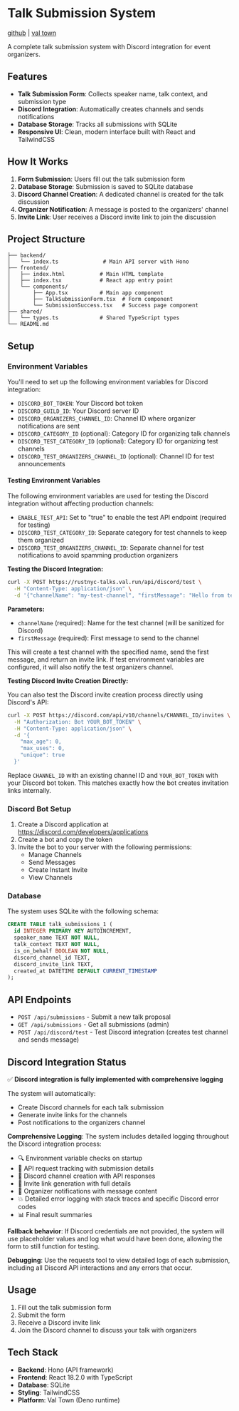 # Talk Submission System

[github](https://github.com/colelawrence/rust-nyc-talk-submissions) | [val town](https://www.val.town/x/colel/rust-nyc-talk-submissions/code/backend/index.ts)

A complete talk submission system with Discord integration for event organizers.

## Features

- **Talk Submission Form**: Collects speaker name, talk context, and submission type
- **Discord Integration**: Automatically creates channels and sends notifications
- **Database Storage**: Tracks all submissions with SQLite
- **Responsive UI**: Clean, modern interface built with React and TailwindCSS

## How It Works

1. **Form Submission**: Users fill out the talk submission form
2. **Database Storage**: Submission is saved to SQLite database
3. **Discord Channel Creation**: A dedicated channel is created for the talk discussion
4. **Organizer Notification**: A message is posted to the organizers' channel
5. **Invite Link**: User receives a Discord invite link to join the discussion

## Project Structure

```
├── backend/
│   └── index.ts              # Main API server with Hono
├── frontend/
│   ├── index.html           # Main HTML template
│   ├── index.tsx            # React app entry point
│   └── components/
│       ├── App.tsx          # Main app component
│       ├── TalkSubmissionForm.tsx  # Form component
│       └── SubmissionSuccess.tsx   # Success page component
├── shared/
│   └── types.ts             # Shared TypeScript types
└── README.md
```

## Setup

### Environment Variables

You'll need to set up the following environment variables for Discord integration:

- `DISCORD_BOT_TOKEN`: Your Discord bot token
- `DISCORD_GUILD_ID`: Your Discord server ID
- `DISCORD_ORGANIZERS_CHANNEL_ID`: Channel ID where organizer notifications are sent
- `DISCORD_CATEGORY_ID` (optional): Category ID for organizing talk channels
- `DISCORD_TEST_CATEGORY_ID` (optional): Category ID for organizing test channels
- `DISCORD_TEST_ORGANIZERS_CHANNEL_ID` (optional): Channel ID for test announcements

#### Testing Environment Variables

The following environment variables are used for testing the Discord integration without affecting production channels:

- `ENABLE_TEST_API`: Set to "true" to enable the test API endpoint (required for testing)
- `DISCORD_TEST_CATEGORY_ID`: Separate category for test channels to keep them organized
- `DISCORD_TEST_ORGANIZERS_CHANNEL_ID`: Separate channel for test notifications to avoid spamming production organizers

**Testing the Discord Integration:**

```bash
curl -X POST https://rustnyc-talks.val.run/api/discord/test \
  -H "Content-Type: application/json" \
  -d '{"channelName": "my-test-channel", "firstMessage": "Hello from test endpoint!"}'
```

**Parameters:**
- `channelName` (required): Name for the test channel (will be sanitized for Discord)
- `firstMessage` (required): First message to send to the channel

This will create a test channel with the specified name, send the first message, and return an invite link. If test environment variables are configured, it will also notify the test organizers channel.

**Testing Discord Invite Creation Directly:**

You can also test the Discord invite creation process directly using Discord's API:

```bash
curl -X POST https://discord.com/api/v10/channels/CHANNEL_ID/invites \
  -H "Authorization: Bot YOUR_BOT_TOKEN" \
  -H "Content-Type: application/json" \
  -d '{
    "max_age": 0,
    "max_uses": 0,
    "unique": true
  }'
```

Replace `CHANNEL_ID` with an existing channel ID and `YOUR_BOT_TOKEN` with your Discord bot token. This matches exactly how the bot creates invitation links internally.

### Discord Bot Setup

1. Create a Discord application at https://discord.com/developers/applications
2. Create a bot and copy the token
3. Invite the bot to your server with the following permissions:
   - Manage Channels
   - Send Messages
   - Create Instant Invite
   - View Channels

### Database

The system uses SQLite with the following schema:

```sql
CREATE TABLE talk_submissions_1 (
  id INTEGER PRIMARY KEY AUTOINCREMENT,
  speaker_name TEXT NOT NULL,
  talk_context TEXT NOT NULL,
  is_on_behalf BOOLEAN NOT NULL,
  discord_channel_id TEXT,
  discord_invite_link TEXT,
  created_at DATETIME DEFAULT CURRENT_TIMESTAMP
);
```

## API Endpoints

- `POST /api/submissions` - Submit a new talk proposal
- `GET /api/submissions` - Get all submissions (admin)
- `POST /api/discord/test` - Test Discord integration (creates test channel and sends message)

## Discord Integration Status

✅ **Discord integration is fully implemented with comprehensive logging**

The system will automatically:
- Create Discord channels for each talk submission
- Generate invite links for the channels  
- Post notifications to the organizers channel

**Comprehensive Logging**: The system includes detailed logging throughout the Discord integration process:
- 🔍 Environment variable checks on startup
- 🎯 API request tracking with submission details
- 🔧 Discord channel creation with API responses
- 🔗 Invite link generation with full details
- 📢 Organizer notifications with message content
- 💥 Detailed error logging with stack traces and specific Discord error codes
- 📊 Final result summaries

**Fallback behavior**: If Discord credentials are not provided, the system will use placeholder values and log what would have been done, allowing the form to still function for testing.

**Debugging**: Use the requests tool to view detailed logs of each submission, including all Discord API interactions and any errors that occur.

## Usage

1. Fill out the talk submission form
2. Submit the form
3. Receive a Discord invite link
4. Join the Discord channel to discuss your talk with organizers

## Tech Stack

- **Backend**: Hono (API framework)
- **Frontend**: React 18.2.0 with TypeScript
- **Database**: SQLite
- **Styling**: TailwindCSS
- **Platform**: Val Town (Deno runtime)